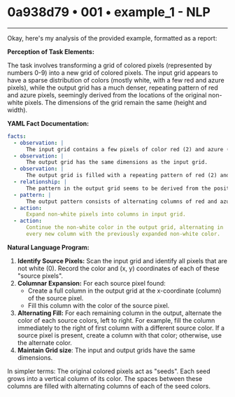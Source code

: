 # 0a938d79 • 001 • example_1 - NLP

---
Okay, here's my analysis of the provided example, formatted as a report:

**Perception of Task Elements:**

The task involves transforming a grid of colored pixels (represented by numbers 0-9) into a new grid of colored pixels. The input grid appears to have a sparse distribution of colors (mostly white, with a few red and azure pixels), while the output grid has a much denser, repeating pattern of red and azure pixels, seemingly derived from the locations of the original non-white pixels. The dimensions of the grid remain the same (height and width).

**YAML Fact Documentation:**



```yaml
facts:
  - observation: |
      The input grid contains a few pixels of color red (2) and azure (8) on a background of white (0).
  - observation: |
      The output grid has the same dimensions as the input grid.
  - observation: |
      The output grid is filled with a repeating pattern of red (2) and azure (8) pixels.
  - relationship: |
      The pattern in the output grid seems to be derived from the positions of the non-white pixels in the input grid.
  - pattern: |
      The output pattern consists of alternating columns of red and azure, starting from the original column where a color first appears in the input.
  - action:
      Expand non-white pixels into columns in input grid.
  - action:
      Continue the non-white color in the output grid, alternating in
      every new column with the previously expanded non-white color.
```



**Natural Language Program:**

1.  **Identify Source Pixels:** Scan the input grid and identify all pixels that are not white (0). Record the color and (x, y) coordinates of each of these "source pixels".
2.  **Columnar Expansion:** For each source pixel found:
    *   Create a full column in the output grid at the x-coordinate (column) of the source pixel.
    *   Fill this column with the color of the source pixel.
3.  **Alternating Fill:** For each remaining column in the output, alternate the color of each source colors, left to right. For example, fill the column immediately to the right of first column with a different source color. If a source pixel is present, create a column with that color; otherwise, use the alternate color.
4. **Maintain Grid size**: The input and output grids have the same dimensions.

In simpler terms: The original colored pixels act as "seeds". Each seed grows into a vertical column of its color. The spaces between these columns are filled with alternating columns of each of the seed colors.

